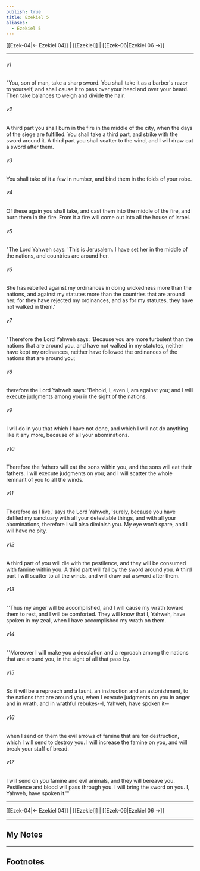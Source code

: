 ```yaml
---
publish: true
title: Ezekiel 5
aliases:
  - Ezekiel 5
---
```


[[Ezek-04|← Ezekiel 04]] | [[Ezekiel]] | [[Ezek-06|Ezekiel 06 →]]
***



###### v1 
"You, son of man, take a sharp sword. You shall take it as a barber's razor to yourself, and shall cause it to pass over your head and over your beard. Then take balances to weigh and divide the hair. 

###### v2 
A third part you shall burn in the fire in the middle of the city, when the days of the siege are fulfilled. You shall take a third part, and strike with the sword around it. A third part you shall scatter to the wind, and I will draw out a sword after them. 

###### v3 
You shall take of it a few in number, and bind them in the folds of your robe. 

###### v4 
Of these again you shall take, and cast them into the middle of the fire, and burn them in the fire. From it a fire will come out into all the house of Israel. 

###### v5 
"The Lord Yahweh says: 'This is Jerusalem. I have set her in the middle of the nations, and countries are around her. 

###### v6 
She has rebelled against my ordinances in doing wickedness more than the nations, and against my statutes more than the countries that are around her; for they have rejected my ordinances, and as for my statutes, they have not walked in them.' 

###### v7 
"Therefore the Lord Yahweh says: 'Because you are more turbulent than the nations that are around you, and have not walked in my statutes, neither have kept my ordinances, neither have followed the ordinances of the nations that are around you; 

###### v8 
therefore the Lord Yahweh says: 'Behold, I, even I, am against you; and I will execute judgments among you in the sight of the nations. 

###### v9 
I will do in you that which I have not done, and which I will not do anything like it any more, because of all your abominations. 

###### v10 
Therefore the fathers will eat the sons within you, and the sons will eat their fathers. I will execute judgments on you; and I will scatter the whole remnant of you to all the winds. 

###### v11 
Therefore as I live,' says the Lord Yahweh, 'surely, because you have defiled my sanctuary with all your detestable things, and with all your abominations, therefore I will also diminish you. My eye won't spare, and I will have no pity. 

###### v12 
A third part of you will die with the pestilence, and they will be consumed with famine within you. A third part will fall by the sword around you. A third part I will scatter to all the winds, and will draw out a sword after them. 

###### v13 
"'Thus my anger will be accomplished, and I will cause my wrath toward them to rest, and I will be comforted. They will know that I, Yahweh, have spoken in my zeal, when I have accomplished my wrath on them. 

###### v14 
"'Moreover I will make you a desolation and a reproach among the nations that are around you, in the sight of all that pass by. 

###### v15 
So it will be a reproach and a taunt, an instruction and an astonishment, to the nations that are around you, when I execute judgments on you in anger and in wrath, and in wrathful rebukes--I, Yahweh, have spoken it-- 

###### v16 
when I send on them the evil arrows of famine that are for destruction, which I will send to destroy you. I will increase the famine on you, and will break your staff of bread. 

###### v17 
I will send on you famine and evil animals, and they will bereave you. Pestilence and blood will pass through you. I will bring the sword on you. I, Yahweh, have spoken it.'"

***
[[Ezek-04|← Ezekiel 04]] | [[Ezekiel]] | [[Ezek-06|Ezekiel 06 →]]

---
## My Notes

---
## Footnotes
